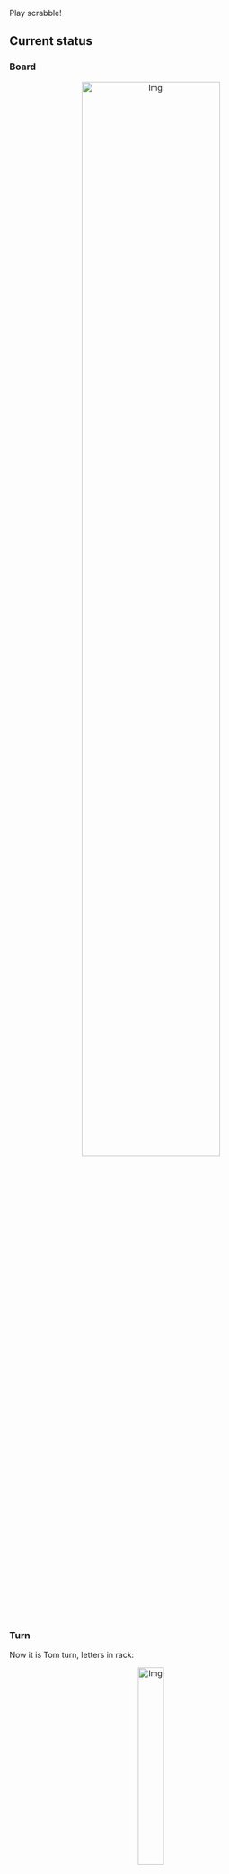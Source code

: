 
Play scrabble!
## Current status
### Board
<p align="center">
<img src="https://raw.githubusercontent.com/radosz99/radosz99/main/board.png" width=70% alt="Img"/>
    </p>
    
### Turn
Now it is Tom turn, letters in rack:
<p align="center">
<img src="https://raw.githubusercontent.com/radosz99/radosz99/main/rack.png" width=30% alt="Img"/>
</p>

### Game score
| Id | Player name | Points |
  | - | - | - |  
|0 | Tom | 370
|1 | Jerry | 302
## Make the move
Make the move and insert the letters by creating an [issue](https://github.com/radosz99/radosz99/issues/new?title=scrabble%7Cmove%7C7%3AA%3ARIDE&body=Just+push+%27Submit+new+issue%27+or+update+with+your+move.) according to the rules or...

## Possibly best moves  
Are you sure? :smiling_imp: :smiling_imp: :smiling_imp:
<details>
  <summary>Spoiler warning!</summary>
  
  | Id | Move | Issue link | Points |
  | - | - | - | - |  
|1| J:13:ja | [scrabble&#124;move&#124;J:13:ja](https://github.com/radosz99/radosz99/issues/new?title=scrabble%7Cmove%7CJ%3A13%3Aja&body=Just+push+%27Submit+new+issue%27+or+update+with+your+move.) | 9 
|2| 1:A:eau | [scrabble&#124;move&#124;1:A:eau](https://github.com/radosz99/radosz99/issues/new?title=scrabble%7Cmove%7C1%3AA%3Aeau&body=Just+push+%27Submit+new+issue%27+or+update+with+your+move.) | 6 
|3| 9:L:nae | [scrabble&#124;move&#124;9:L:nae](https://github.com/radosz99/radosz99/issues/new?title=scrabble%7Cmove%7C9%3AL%3Anae&body=Just+push+%27Submit+new+issue%27+or+update+with+your+move.) | 5 
|4| 6:C:ya | [scrabble&#124;move&#124;6:C:ya](https://github.com/radosz99/radosz99/issues/new?title=scrabble%7Cmove%7C6%3AC%3Aya&body=Just+push+%27Submit+new+issue%27+or+update+with+your+move.) | 5 
|5| 6:C:ye | [scrabble&#124;move&#124;6:C:ye](https://github.com/radosz99/radosz99/issues/new?title=scrabble%7Cmove%7C6%3AC%3Aye&body=Just+push+%27Submit+new+issue%27+or+update+with+your+move.) | 5 
|6| 6:E:are | [scrabble&#124;move&#124;6:E:are](https://github.com/radosz99/radosz99/issues/new?title=scrabble%7Cmove%7C6%3AE%3Aare&body=Just+push+%27Submit+new+issue%27+or+update+with+your+move.) | 4 
|7| B:13:ea | [scrabble&#124;move&#124;B:13:ea](https://github.com/radosz99/radosz99/issues/new?title=scrabble%7Cmove%7CB%3A13%3Aea&body=Just+push+%27Submit+new+issue%27+or+update+with+your+move.) | 4 
|8| B:13:aa | [scrabble&#124;move&#124;B:13:aa](https://github.com/radosz99/radosz99/issues/new?title=scrabble%7Cmove%7CB%3A13%3Aaa&body=Just+push+%27Submit+new+issue%27+or+update+with+your+move.) | 4 
|9| 6:E:era | [scrabble&#124;move&#124;6:E:era](https://github.com/radosz99/radosz99/issues/new?title=scrabble%7Cmove%7C6%3AE%3Aera&body=Just+push+%27Submit+new+issue%27+or+update+with+your+move.) | 4 
|10| K:12:aia | [scrabble&#124;move&#124;K:12:aia](https://github.com/radosz99/radosz99/issues/new?title=scrabble%7Cmove%7CK%3A12%3Aaia&body=Just+push+%27Submit+new+issue%27+or+update+with+your+move.) | 3 
</details>
    
## Latest moves

| Id | Type | Move / Letters to replace | Created words / New letters | Date | Points | Player | Who |
| - | - | - | - | - | - | - | - |
|21| INSERT | 2:F:crog | ['CROG'] | 11/29/2022, 23:46:07 | 10 | Jerry | [radosz99](github.com/radosz99) |
|20| INSERT | 3:M:xu | ['XU'] | 11/29/2022, 23:45:26 | 9 | Tom | [radosz99](github.com/radosz99) |
|19| INSERT | 9:B:vid | ['VID'] | 11/29/2022, 23:44:09 | 15 | Jerry | [radosz99](github.com/radosz99) |
|18| INSERT | A:3:cabrio | ['CABRIO'] | 11/29/2022, 23:42:46 | 30 | Tom | [radosz99](github.com/radosz99) |
|17| INSERT | F:5:tranq | ['TRANQ'] | 11/29/2022, 23:38:52 | 16 | Jerry | [radosz99](github.com/radosz99) |
|16| INSERT | 3:A:coin | ['COIN'] | 11/29/2022, 23:37:04 | 18 | Tom | [radosz99](github.com/radosz99) |
|15| INSERT | C:0:tumidly | ['TUMIDLY'] | 11/29/2022, 23:35:51 | 34 | Jerry | [radosz99](github.com/radosz99) |
|14| INSERT | 0:C:toeing | ['TOEING'] | 11/29/2022, 23:34:51 | 8 | Tom | [radosz99](github.com/radosz99) |
|13| INSERT | 9:F:qis | ['QIS'] | 11/29/2022, 23:33:30 | 32 | Jerry | [radosz99](github.com/radosz99) |
|12| INSERT | C:8:biped | ['BIPED'] | 11/29/2022, 17:22:51 | 13 | Tom | [radosz99](github.com/radosz99) |
|11| INSERT | 13:H:eejit | ['EEJIT'] | 11/29/2022, 12:06:32 | 28 | Jerry | [radosz99](github.com/radosz99) |
|10| INSERT | 1:J:knowe | ['KNOWE'] | 11/29/2022, 09:52:29 | 44 | Tom | [radosz99](github.com/radosz99) |
|9| INSERT | 14:A:valise | ['VALISE'] | 11/29/2022, 09:50:00 | 30 | Jerry | [radosz99](github.com/radosz99) |
|8| INSERT | E:10:wifes | ['WIFES'] | 11/29/2022, 09:49:20 | 22 | Tom | [radosz99](github.com/radosz99) |
|7| INSERT | 12:C:deffer | ['DEFFER'] | 11/28/2022, 22:05:30 | 28 | Jerry | [radosz99](github.com/radosz99) |
|6| INSERT | H:7:gastered | ['GASTERED'] | 11/28/2022, 22:01:38 | 83 | Tom | [radosz99](github.com/radosz99) |
|5| INSERT | H:0:gloze | ['GLOZE'] | 11/28/2022, 21:59:50 | 75 | Jerry | [radosz99](github.com/radosz99) |
|4| INSERT | M:1:waxy | ['WAXY'] | 11/28/2022, 21:54:07 | 34 | Tom | [radosz99](github.com/radosz99) |
|3| INSERT | 4:H:entity | ['ENTITY'] | 11/28/2022, 21:51:28 | 18 | Jerry | [radosz99](github.com/radosz99) |
|2| INSERT | J:4:thalamus | ['THALAMUS'] | 11/28/2022, 20:55:33 | 77 | Tom | [radosz99](github.com/radosz99) |
|1| INSERT | L:7:honor | ['HONOR'] | 11/28/2022, 20:50:36 | 16 | Jerry | [radosz99](github.com/radosz99) |
|0| INSERT | 7:H:gulphs | ['GULPHS'] | 11/28/2022, 20:48:01 | 32 | Tom | [radosz99](github.com/radosz99) |